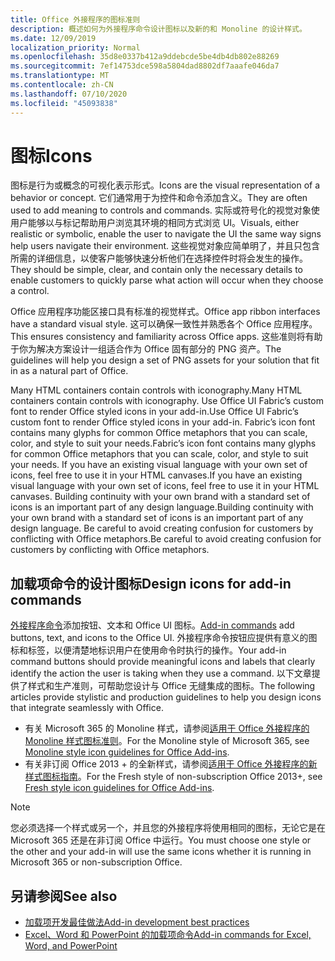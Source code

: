 ```yaml
---
title: Office 外接程序的图标准则
description: 概述如何为外接程序命令设计图标以及新的和 Monoline 的设计样式。
ms.date: 12/09/2019
localization_priority: Normal
ms.openlocfilehash: 35d8e0337b412a9ddebcde5be4db4db802e88269
ms.sourcegitcommit: 7ef14753dce598a5804dad8802df7aaafe046da7
ms.translationtype: MT
ms.contentlocale: zh-CN
ms.lasthandoff: 07/10/2020
ms.locfileid: "45093838"
---
```

# <a name="icons"></a><span data-ttu-id="24136-103">图标</span><span class="sxs-lookup"><span data-stu-id="24136-103">Icons</span></span>

<span data-ttu-id="24136-104">图标是行为或概念的可视化表示形式。</span><span class="sxs-lookup"><span data-stu-id="24136-104">Icons are the visual representation of a behavior or concept.</span></span> <span data-ttu-id="24136-105">它们通常用于为控件和命令添加含义。</span><span class="sxs-lookup"><span data-stu-id="24136-105">They are often used to add meaning to controls and commands.</span></span> <span data-ttu-id="24136-106">实际或符号化的视觉对象使用户能够以与标记帮助用户浏览其环境的相同方式浏览 UI。</span><span class="sxs-lookup"><span data-stu-id="24136-106">Visuals, either realistic or symbolic, enable the user to navigate the UI the same way signs help users navigate their environment.</span></span> <span data-ttu-id="24136-107">这些视觉对象应简单明了，并且只包含所需的详细信息，以使客户能够快速分析他们在选择控件时将会发生的操作。</span><span class="sxs-lookup"><span data-stu-id="24136-107">They should be simple, clear, and contain only the necessary details to enable customers to quickly parse what action will occur when they choose a control.</span></span>

<span data-ttu-id="24136-108">Office 应用程序功能区接口具有标准的视觉样式。</span><span class="sxs-lookup"><span data-stu-id="24136-108">Office app ribbon interfaces have a standard visual style.</span></span> <span data-ttu-id="24136-109">这可以确保一致性并熟悉各个 Office 应用程序。</span><span class="sxs-lookup"><span data-stu-id="24136-109">This ensures consistency and familiarity across Office apps.</span></span> <span data-ttu-id="24136-110">这些准则将有助于你为解决方案设计一组适合作为 Office 固有部分的 PNG 资产。</span><span class="sxs-lookup"><span data-stu-id="24136-110">The guidelines will help you design a set of PNG assets for your solution that fit in as a natural part of Office.</span></span>

<span data-ttu-id="24136-111">Many HTML containers contain controls with iconography.</span><span class="sxs-lookup"><span data-stu-id="24136-111">Many HTML containers contain controls with iconography.</span></span> <span data-ttu-id="24136-112">Use Office UI Fabric’s custom font to render Office styled icons in your add-in.</span><span class="sxs-lookup"><span data-stu-id="24136-112">Use Office UI Fabric’s custom font to render Office styled icons in your add-in.</span></span> <span data-ttu-id="24136-113">Fabric’s icon font contains many glyphs for common Office metaphors that you can scale, color, and style to suit your needs.</span><span class="sxs-lookup"><span data-stu-id="24136-113">Fabric’s icon font contains many glyphs for common Office metaphors that you can scale, color, and style to suit your needs.</span></span> <span data-ttu-id="24136-114">If you have an existing visual language with your own set of icons, feel free to use it in your HTML canvases.</span><span class="sxs-lookup"><span data-stu-id="24136-114">If you have an existing visual language with your own set of icons, feel free to use it in your HTML canvases.</span></span> <span data-ttu-id="24136-115">Building continuity with your own brand with a standard set of icons is an important part of any design language.</span><span class="sxs-lookup"><span data-stu-id="24136-115">Building continuity with your own brand with a standard set of icons is an important part of any design language.</span></span> <span data-ttu-id="24136-116">Be careful to avoid creating confusion for customers by conflicting with Office metaphors.</span><span class="sxs-lookup"><span data-stu-id="24136-116">Be careful to avoid creating confusion for customers by conflicting with Office metaphors.</span></span>

## <a name="design-icons-for-add-in-commands"></a><span data-ttu-id="24136-117">加载项命令的设计图标</span><span class="sxs-lookup"><span data-stu-id="24136-117">Design icons for add-in commands</span></span>

<span data-ttu-id="24136-118">[外接程序命令](add-in-commands.md)添加按钮、文本和 Office UI 图标。</span><span class="sxs-lookup"><span data-stu-id="24136-118">[Add-in commands](add-in-commands.md) add buttons, text, and icons to the Office UI.</span></span> <span data-ttu-id="24136-119">外接程序命令按钮应提供有意义的图标和标签，以便清楚地标识用户在使用命令时执行的操作。</span><span class="sxs-lookup"><span data-stu-id="24136-119">Your add-in command buttons should provide meaningful icons and labels that clearly identify the action the user is taking when they use a command.</span></span> <span data-ttu-id="24136-120">以下文章提供了样式和生产准则，可帮助您设计与 Office 无缝集成的图标。</span><span class="sxs-lookup"><span data-stu-id="24136-120">The following articles provide stylistic and production guidelines to help you design icons that integrate seamlessly with Office.</span></span>

- <span data-ttu-id="24136-121">有关 Microsoft 365 的 Monoline 样式，请参阅[适用于 Office 外接程序的 Monoline 样式图标准则](add-in-icons-monoline.md)。</span><span class="sxs-lookup"><span data-stu-id="24136-121">For the Monoline style of Microsoft 365, see [Monoline style icon guidelines for Office Add-ins](add-in-icons-monoline.md).</span></span>
- <span data-ttu-id="24136-122">有关非订阅 Office 2013 + 的全新样式，请参阅[适用于 Office 外接程序的新样式图标指南](add-in-icons-fresh.md)。</span><span class="sxs-lookup"><span data-stu-id="24136-122">For the Fresh style of non-subscription Office 2013+, see [Fresh style icon guidelines for Office Add-ins](add-in-icons-fresh.md).</span></span>

> [!NOTE]
> <span data-ttu-id="24136-123">您必须选择一个样式或另一个，并且您的外接程序将使用相同的图标，无论它是在 Microsoft 365 还是在非订阅 Office 中运行。</span><span class="sxs-lookup"><span data-stu-id="24136-123">You must choose one style or the other and your add-in will use the same icons whether it is running in Microsoft 365 or non-subscription Office.</span></span>

## <a name="see-also"></a><span data-ttu-id="24136-124">另请参阅</span><span class="sxs-lookup"><span data-stu-id="24136-124">See also</span></span>

- [<span data-ttu-id="24136-125">加载项开发最佳做法</span><span class="sxs-lookup"><span data-stu-id="24136-125">Add-in development best practices</span></span>](../concepts/add-in-development-best-practices.md)
- [<span data-ttu-id="24136-126">Excel、Word 和 PowerPoint 的加载项命令</span><span class="sxs-lookup"><span data-stu-id="24136-126">Add-in commands for Excel, Word, and PowerPoint</span></span>](../design/add-in-commands.md)
